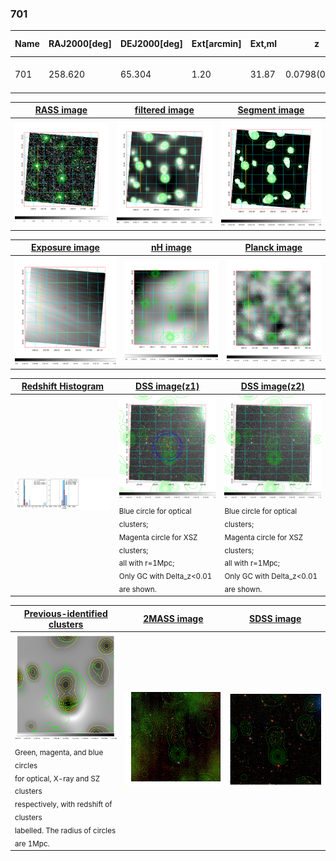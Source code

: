<div STYLE="page-break-after: always;"></div>

### 701

|Name|RAJ2000[deg]|DEJ2000[deg] |Ext[arcmin]| Ext,ml | z | z_src| C|GC(XSZ,Delta_z<0.01)| GC(OPT,Delta_z<0.01)|GC| R_sig[arcmin] | R500[arcmin] | R500[Mpc]| CRsig[c/s] | CR500[c/s] |L500[1E44 erg/s]|F500[1E-12 erg/s/cm^2]| M500[1E14 Msun]|Tx[keV]|Cnt_sig|Beta|Rc[arcmin]|Comment|Alias|
|---|---|---|---|---|---|------|---|--------|---------|----------|---|---|---|---|---|---|---|---|---|---|---|---|---|---|
|701| 258.620| 65.304| 1.20| 31.87| 0.0798(0.005)| z1, z_opt| S| -| N| C, N, W| 12.700| 6.173| 0.558| 0.036(0.009)| 0.033(0.009)| 0.083(0.024)| 0.528(0.150)| 0.53(0.08)| 1.49(0.14)| 213.8| 0.532(-0.023+0.048)| 2.551(-0.293+0.399)| -| t015|

|[RASS image](../image/701/701_img.pdf)|[filtered image](../image/701/701_fil.pdf)|[Segment image](../image/701/701_seg.pdf)|
|-------------------|--------------------|-------------------|
| <img src="../image/701/701_img.png" width="300">  | <img src="../image/701/701_fil.png" width="300">   | <img src="../image/701/701_seg.png" width="300">  |

|[Exposure image](../image/701/701_mex.pdf)| [nH image](../image/701/701_nh.pdf)| [Planck image](../image/701/701_p.pdf)|
|-------------------|--------------------|-------------------|
|<img src="../image/701/701_mex.png" width="300">   | <img src="../image/701/701_nh.png" width="300">    | <img src="../image/701/701_p.png" width="300"> |

|[Redshift Histogram](../image/701/701_zg.pdf) | [DSS image(z1)](../image/701/701_dss_z1.pdf)      |  [DSS image(z2)](../image/701/701_dss_z2.pdf)    |
|-------------------|--------------------|-------------------|
|<img src="../image/701/701_zg.png" width="300"> |<img src="../image/701/701_dss_z1.png" width="300"> <sub><br>Blue circle for optical clusters; <br>Magenta circle for XSZ clusters; <br>all with r=1Mpc; <br>Only GC with Delta_z<0.01 are shown. </sub>| <img src="../image/701/701_dss_z2.png" width="300"><sub><br>Blue circle for optical clusters; <br>Magenta circle for XSZ clusters; <br>all with r=1Mpc; <br>Only GC with Delta_z<0.01 are shown. </sub> |

|[Previous-identified clusters](../image/701/701_gc.pdf) | [2MASS image](../image/701/701_2mass.pdf)      |[SDSS image](../image/701/701_sdss.pdf)   |
|-------------------|-------------------|-------------------|
|<img src=../image/701/701_gc.png width="300"> <br><sub>Green, magenta, and blue circles <br>for optical, X-ray and SZ clusters <br>respectively, with redshift of clusters <br>labelled. The radius of circles <br>are 1Mpc.</sub>|<img src="../image/701/701_2mass.png" width="300">  | <img src="../image/701/701_sdss.png" width="300">  |




